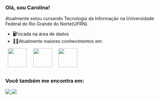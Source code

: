 ### Olá, sou Carolina!
Atualmente estou cursando Tecnologia da Informação na Universidade Federal do Rio Grande do Norte(UFRN).

- 🖥️Focada na área de dados
- 👩‍💻Atualmente maiores conhecimentos em:

<div display="inline">
  &nbsp;&nbsp;<img src="https://cdn.jsdelivr.net/gh/devicons/devicon/icons/python/python-original-wordmark.svg" width="60" />&nbsp;&nbsp;          
  &nbsp;&nbsp;<img src="https://cdn.jsdelivr.net/gh/devicons/devicon/icons/mysql/mysql-original-wordmark.svg" width="60"/>&nbsp;&nbsp;
  &nbsp;&nbsp;<img src="https://cdn.jsdelivr.net/gh/devicons/devicon/icons/sqlite/sqlite-original-wordmark.svg" width="60"/>&nbsp;&nbsp;
</div>

##

### Você também me encontra em:
<a href="https://www.linkedin.com/in/carolina-medeiros-coutinho-bb7824245/">
  <img src="https://img.shields.io/badge/linkedin-%230077B5.svg?style=for-the-badge&logo=linkedin&logoColor=white">
</a>
<a href="https://medium.com/@cacamcoutinho">
<img src="https://img.shields.io/badge/Medium-12100E?style=for-the-badge&logo=medium&logoColor=white">
</a>